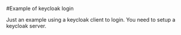 #Example of keycloak login

Just an example using a keycloak client to login. You need to setup a keycloak server.


